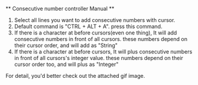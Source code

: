 ** Consecutive number controller Manual **

1. Select all lines you want to add consecutive numbers with cursor.
2. Default command is "CTRL + ALT + A". press this command.
3. If there is a character at before cursors(even one thing), It will add consecutive numbers in front of all cursors.
   these numbers depend on their cursor order, and will add as "String"
4. If there is a character at before cursors, It will plus consecutive numbers in front of all cursors's integer value.
   these numbers depend on their cursor order too, and will plus as "Integer"

For detail, you'd better check out the attached gif image.
